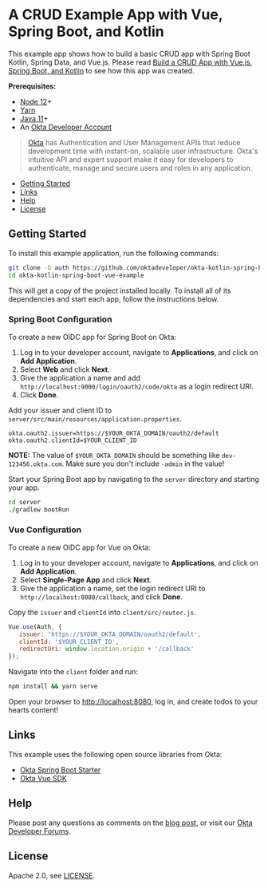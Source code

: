 # A CRUD Example App with Vue, Spring Boot, and Kotlin
 
This example app shows how to build a basic CRUD app with Spring Boot Kotlin, Spring Data, and Vue.js. Please read [Build a CRUD App with Vue.js, Spring Boot, and Kotlin](https://developer.okta.com/blog/2020/06/26/spring-boot-vue-kotlin) to see how this app was created.

**Prerequisites:** 

* [Node 12](https://nodejs.org/)+
* [Yarn](https://classic.yarnpkg.com/en/docs/install)
* [Java 11](https://adoptopenjdk.net/)+
* An [Okta Developer Account](https://developer.okta.com/signup/)

> [Okta](https://developer.okta.com/) has Authentication and User Management APIs that reduce development time with instant-on, scalable user infrastructure. Okta's intuitive API and expert support make it easy for developers to authenticate, manage and secure users and roles in any application.

* [Getting Started](#getting-started)
* [Links](#links)
* [Help](#help)
* [License](#license)

## Getting Started

To install this example application, run the following commands:

```bash
git clone -b auth https://github.com/oktadeveloper/okta-kotlin-spring-boot-vue-example.git
cd okta-kotlin-spring-boot-vue-example
```

This will get a copy of the project installed locally. To install all of its dependencies and start each app, follow the instructions below.

### Spring Boot Configuration

To create a new OIDC app for Spring Boot on Okta:

1. Log in to your developer account, navigate to **Applications**, and click on **Add Application**.
2. Select **Web** and click **Next**. 
3. Give the application a name and add `http://localhost:9000/login/oauth2/code/okta` as a login redirect URI. 
4. Click **Done**.

Add your issuer and client ID to `server/src/main/resources/application.properties`.

```properties
okta.oauth2.issuer=https://$YOUR_OKTA_DOMAIN/oauth2/default
okta.oauth2.clientId=$YOUR_CLIENT_ID
```

**NOTE:** The value of `$YOUR_OKTA_DOMAIN` should be something like `dev-123456.okta.com`. Make sure you don't include `-admin` in the value!

Start your Spring Boot app by navigating to the `server` directory and starting your app.

```bash
cd server
./gradlew bootRun
```

### Vue Configuration

To create a new OIDC app for Vue on Okta:

1. Log in to your developer account, navigate to **Applications**, and click on **Add Application**.
3. Select **Single-Page App** and click **Next**. 
4. Give the application a name, set the login redirect URI to `http://localhost:8080/callback`, and click **Done**.

Copy the `issuer` and `clientId` into `client/src/router.js`.

```javascript
Vue.use(Auth, {
   issuer: 'https://$YOUR_OKTA_DOMAIN/oauth2/default',
   clientId: '$YOUR_CLIENT_ID',
   redirectUri: window.location.origin + '/callback'
});
```

Navigate into the `client` folder and run:
 
```bash
npm install && yarn serve
```

Open your browser to <http://localhost:8080>, log in, and create todos to your hearts content!

## Links

This example uses the following open source libraries from Okta:

* [Okta Spring Boot Starter](https://github.com/okta/okta-spring-boot)
* [Okta Vue SDK](https://github.com/okta/okta-oidc-js/tree/master/packages/okta-vue)

## Help

Please post any questions as comments on the [blog post](https://developer.okta.com/blog/2020/06/26/spring-boot-vue-kotlin), or visit our [Okta Developer Forums](https://devforum.okta.com/).

## License

Apache 2.0, see [LICENSE](LICENSE).
